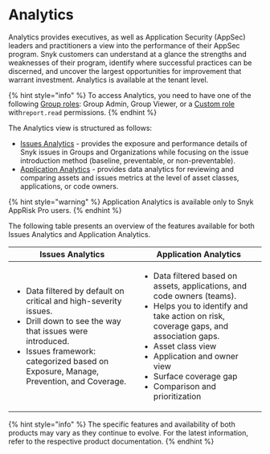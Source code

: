 # Analytics

Analytics provides executives, as well as Application Security (AppSec) leaders and practitioners a view into the performance of their AppSec program. Snyk customers can understand at a glance the strengths and weaknesses of their program, identify where successful practices can be discerned, and uncover the largest opportunities for improvement that warrant investment. Analytics is available at the tenant level.&#x20;

{% hint style="info" %}
To access Analytics, you need to have one of the following [Group roles](../../snyk-admin/manage-permissions-and-roles/pre-defined-roles.md#group-level-permissions): Group Admin, Group Viewer, or a [Custom role](../../snyk-admin/manage-permissions-and-roles/user-role-management.md#create-a-custom-role) with`report.read` permissions.
{% endhint %}

The Analytics view is structured as follows:

* [Issues Analytics](issues-analytics.md) - provides the exposure and performance details of Snyk issues in Groups and Organizations while focusing on the issue introduction method (baseline, preventable, or non-preventable).
* [Application Analytics](application-analytics.md) - provides data analytics for reviewing and comparing assets and issues metrics at the level of asset classes, applications, or code owners.

{% hint style="warning" %}
Application Analytics is available only to Snyk AppRisk Pro users. &#x20;
{% endhint %}

The following table presents an overview of the features available for both Issues Analytics and Application Analytics.

| Issues Analytics                                                                                                                                                                                                                           | Application Analytics                                                                                                                                                                                                                                                                                              |
| ------------------------------------------------------------------------------------------------------------------------------------------------------------------------------------------------------------------------------------------ | ------------------------------------------------------------------------------------------------------------------------------------------------------------------------------------------------------------------------------------------------------------------------------------------------------------------ |
| <ul><li>Data filtered by default on critical and high-severity issues.</li><li>Drill down to see the way that issues were introduced.</li><li>Issues framework: categorized based on Exposure, Manage, Prevention, and Coverage.</li></ul> | <ul><li>Data filtered based on assets, applications, and code owners (teams).</li><li>Helps you to identify and take action on risk, coverage gaps, and association gaps.</li><li>Asset class view</li><li>Application and owner view</li><li>Surface coverage gap</li><li>Comparison and prioritization</li></ul> |

{% hint style="info" %}
The specific features and availability of both products may vary as they continue to evolve. For the latest information, refer to the respective product documentation.
{% endhint %}

